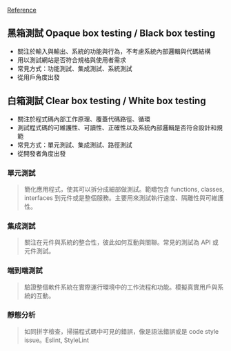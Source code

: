 [Reference](https://web.dev/articles/ta-types)

## 黑箱測試 **Opaque box testing / Black box testing**

- 關注於輸入與輸出、系統的功能與行為，不考慮系統內部邏輯與代碼結構
- 用以測試網站是否符合規格與使用者需求
- 常見方式：功能測試、集成測試、系統測試
- 從用戶角度出發


## 白箱測試 **Clear box testing / White box testing**

- 關注於程式碼內部工作原理、覆蓋代碼路徑、循環
- 測試程式碼的可維護性、可讀性、正確性以及系統內部邏輯是否符合設計和規範
- 常見方式：單元測試、集成測試、路徑測試
- 從開發者角度出發

### 單元測試

>簡化應用程式，使其可以拆分成細部做測試。範疇包含 functions, classes, interfaces 到元件或是整個服務。主要用來測試執行速度、隔離性與可維護性。

### 集成測試

> 關注在元件與系統的整合性，彼此如何互動與關聯。常見的測試為 API 或元件測試。

### 端到端測試

> 驗證整個軟件系統在實際運行環境中的工作流程和功能。模擬真實用戶與系統的互動。

###  靜態分析

> 如同拼字檢查，掃描程式碼中可見的錯誤，像是語法錯誤或是 code style issue。Eslint, StyleLint
